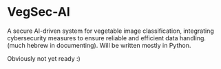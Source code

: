 # VegSec-AI
A secure AI-driven system for vegetable image classification, integrating cybersecurity measures to ensure reliable and efficient data handling. (much hebrew in documenting).
Will be written mostly in Python.

Obviously not yet ready :)
